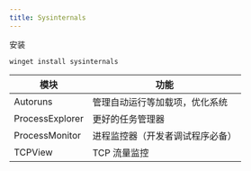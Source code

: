 ```yaml
---
title: Sysinternals
---
```


安装

    winget install sysinternals

| 模块            | 功能                             |
| --------------- | -------------------------------- |
| Autoruns        | 管理自动运行等加载项，优化系统   |
| ProcessExplorer | 更好的任务管理器                 |
| ProcessMonitor  | 进程监控器（开发者调试程序必备） |
| TCPView         | TCP 流量监控                     |
